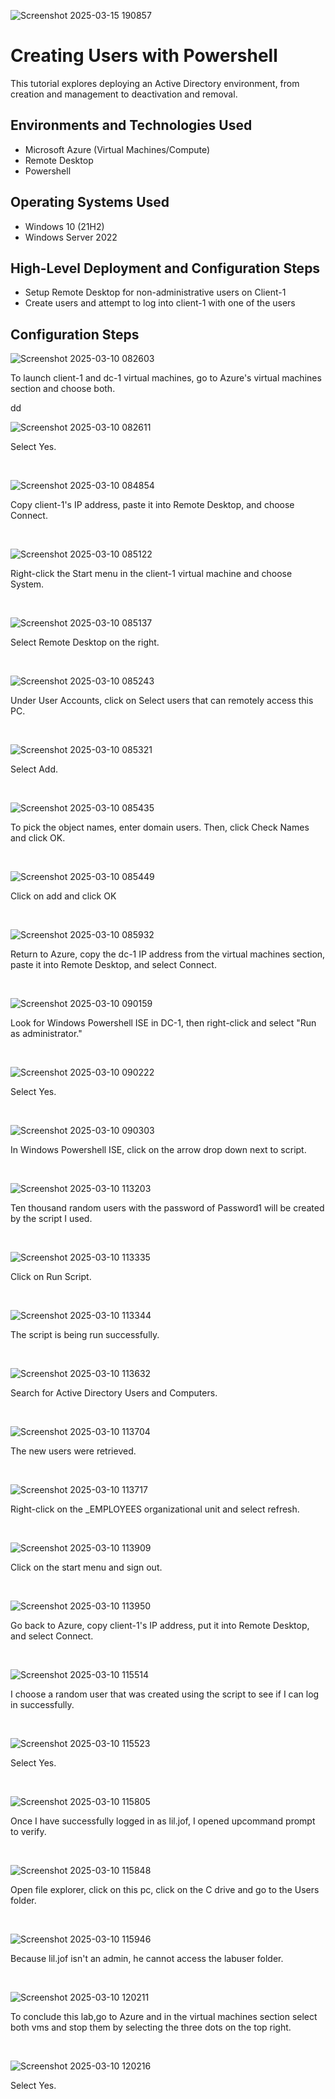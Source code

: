
![Screenshot 2025-03-15 190857](https://github.com/user-attachments/assets/5ac6045a-86bf-4b1a-b068-d695f4e7820e)


</p>

<h1>Creating Users with Powershell</h1>
This tutorial explores deploying an Active Directory environment, from creation and management to deactivation and removal.<br />

<h2>Environments and Technologies Used</h2>

- Microsoft Azure (Virtual Machines/Compute)
- Remote Desktop
- Powershell

<h2>Operating Systems Used </h2>

- Windows 10</b> (21H2)
- Windows Server 2022

<h2>High-Level Deployment and Configuration Steps</h2>

- Setup Remote Desktop for non-administrative users on Client-1 
- Create users and attempt to log into client-1 with one of the users

<h2>Configuration Steps</h2>

<p>
  
![Screenshot 2025-03-10 082603](https://github.com/user-attachments/assets/fdb618ca-fcfb-4e6a-a3b0-fd34831403b4)

</p>
<p>
To launch client-1 and dc-1 virtual machines, go to Azure's virtual machines section and choose both. 
</p>dd
<br />

<p>
  
![Screenshot 2025-03-10 082611](https://github.com/user-attachments/assets/0bcebfce-3ef2-4021-92fa-0fc4756225e5)

</p>
<p>
Select Yes.
</p>
<br />

<p>
  
![Screenshot 2025-03-10 084854](https://github.com/user-attachments/assets/315a3a87-47b4-427f-8ed1-c46c5d25ac16)

</p>
<p>
Copy client-1's IP address, paste it into Remote Desktop, and choose Connect.
</p>
<br />

<p>
  
![Screenshot 2025-03-10 085122](https://github.com/user-attachments/assets/ab5bb14f-51ed-4eb8-a7e5-cab4406f066a)

</p>
<p>
Right-click the Start menu in the client-1 virtual machine and choose System.
</p>
<br />

<p>
  
![Screenshot 2025-03-10 085137](https://github.com/user-attachments/assets/6c03f2e5-c84c-4b82-90a4-5ad5cc2a2aad)

</p>
<p>
Select Remote Desktop on the right.
</p>
<br />

<p>
  
![Screenshot 2025-03-10 085243](https://github.com/user-attachments/assets/daf77953-2283-4405-8758-9e65627bfb9d)

</p>
<p>
Under User Accounts, click on Select users that can remotely access this PC.
</p>
<br />

<p>
  
![Screenshot 2025-03-10 085321](https://github.com/user-attachments/assets/6c223158-8ff4-4e1a-9174-677e2daac9f0)

</p>
<p>
Select Add.
</p>
<br />

<p>
  
![Screenshot 2025-03-10 085435](https://github.com/user-attachments/assets/64ab89ce-f9ae-4426-9677-688030c4dc57)

</p>
<p>
To pick the object names, enter domain users. Then, click Check Names and click OK.
</p>
<br />

<p>
  
![Screenshot 2025-03-10 085449](https://github.com/user-attachments/assets/8dc01209-16d4-4235-baec-f32b8f314120)

</p>
<p>
Click on add and click OK
</p>
<br />

<p>
  
![Screenshot 2025-03-10 085932](https://github.com/user-attachments/assets/049cb249-ef48-435f-a6ca-f47c4941e981)

</p>
<p>
Return to Azure, copy the dc-1 IP address from the virtual machines section, paste it into Remote Desktop, and select Connect.
</p>
<br />

<p>
  
![Screenshot 2025-03-10 090159](https://github.com/user-attachments/assets/8d434db9-2bda-47b3-8eb6-11a667221ecc)

</p>
<p>
Look for Windows Powershell ISE in DC-1, then right-click and select "Run as administrator."
</p>
<br />

<p>
  
![Screenshot 2025-03-10 090222](https://github.com/user-attachments/assets/e8b8b49e-e380-4a71-a641-67b656e87d21)

</p>
<p>
Select Yes.
</p>
<br />

<p>
  
![Screenshot 2025-03-10 090303](https://github.com/user-attachments/assets/b5bac640-3ee0-4980-93c5-3a9b5ab4a053)

</p>
<p>
In Windows Powershell ISE, click on the arrow drop down next to script.
</p>
<br />

<p>
  
![Screenshot 2025-03-10 113203](https://github.com/user-attachments/assets/34eedc29-d62c-4adb-8a05-17ed66d3fe7b)

</p>
<p>
Ten thousand random users with the password of Password1 will be created by the script I used.
</p>
<br />

<p>
  
![Screenshot 2025-03-10 113335](https://github.com/user-attachments/assets/a8a35040-a64d-4600-9dd4-2b47a0d376d4)

</p>
<p>
Click on Run Script.
</p>
<br />

<p>
  
![Screenshot 2025-03-10 113344](https://github.com/user-attachments/assets/84e4e385-1939-442b-a7b9-3b01b77e0b36)

</p>
<p>
The script is being run successfully.
</p>
<br />

<p>
  
![Screenshot 2025-03-10 113632](https://github.com/user-attachments/assets/eee1f197-0ff7-4e03-b3bf-4f63d703c88e)

</p>
<p>
Search for Active Directory Users and Computers.
</p>
<br />

<p>
  
![Screenshot 2025-03-10 113704](https://github.com/user-attachments/assets/c8a64b0c-1025-4a2c-be4d-749309b66652)

</p>
<p>
The new users were retrieved.
</p>
<br />

<p>
  
![Screenshot 2025-03-10 113717](https://github.com/user-attachments/assets/5d01e145-381d-49dd-a190-d3f042c45063)

</p>
<p>
Right-click on the _EMPLOYEES organizational unit and select refresh.
</p>
<br />

<p>
  
![Screenshot 2025-03-10 113909](https://github.com/user-attachments/assets/c8f0eb65-b1e6-40a2-a151-14c56e6fc514)

</p>
<p>
Click on the start menu and sign out.
</p>
<br />

<p>
  
![Screenshot 2025-03-10 113950](https://github.com/user-attachments/assets/59d6f5ac-6cf8-4baa-a27a-da395a2c43db)

</p>
<p>
Go back to Azure, copy client-1's IP address, put it into Remote Desktop, and select Connect.
</p>
<br />

<p>
  
![Screenshot 2025-03-10 115514](https://github.com/user-attachments/assets/6efa1f16-93d2-4048-a87f-1d588b523318)

</p>
<p>
I choose a random user that was created using the script to see if I can log in successfully.
</p>
<br />

<p>

![Screenshot 2025-03-10 115523](https://github.com/user-attachments/assets/03eac12a-c1ce-4ea3-a8e8-6c2e13972887)

</p>
<p>
Select Yes.
</p>
<br />

<p>
  
![Screenshot 2025-03-10 115805](https://github.com/user-attachments/assets/a397c31d-21fe-40b6-8e43-60c81b980672)

</p>
<p>
Once I have successfully logged in as lil.jof, I opened upcommand prompt to verify.
</p>
<br />

<p>
  
![Screenshot 2025-03-10 115848](https://github.com/user-attachments/assets/441841b2-36b3-4998-a027-c46172af9cf6)

</p>
<p>
Open file explorer, click on this pc, click on the C drive and go to the Users folder.
</p>
<br />

<p>
  
![Screenshot 2025-03-10 115946](https://github.com/user-attachments/assets/de48fd0a-1d0e-4146-abe2-df9517e79392)

</p>
<p>
Because lil.jof isn't an admin, he cannot access the labuser folder.
</p>
<br />

<p>
  
![Screenshot 2025-03-10 120211](https://github.com/user-attachments/assets/eac461a5-711a-4591-bc27-eaebb3c5e708)

</p>
<p>
To conclude this lab,go to Azure and in the virtual machines section select both vms and stop them by selecting the three dots on the top right.
</p>
<br />

<p>
  
![Screenshot 2025-03-10 120216](https://github.com/user-attachments/assets/1a30e6a4-f769-4947-b35d-15204db8e579)

</p>
<p>
Select Yes.
</p>
<br />
